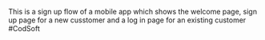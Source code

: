 This is a sign up flow of a mobile app which shows the welcome page, sign up page for a new cusstomer and a log in page for an existing customer #CodSoft
